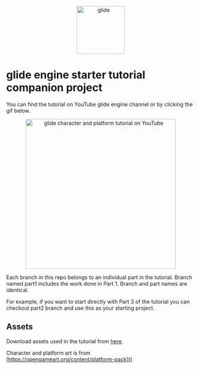 <p align="center">
<img src="https://github.com/cocoatoucher/glideTutorial-characterPlatform/raw/master/Docs/glide_logo_transparent.png" width="128" max-width="80%" alt="glide"/>
</p>

# glide engine starter tutorial companion project

You can find the tutorial on YouTube glide engine channel or by clicking the gif below.

<p align="center">
<a target="_blank" rel="noopener noreferrer" href="https://youtu.be/XW5ysnFs6Z4">
<img src="https://github.com/cocoatoucher/glideTutorial-characterPlatform/raw/master/Docs/trailer.gif" width="400" max-width="80%" alt="glide character and platform tutorial on YouTube">
</a>
</p>

Each branch in this repo belongs to an individual part in the tutorial. Branch named part1 includes the work done in Part 1. Branch and part names are identical.

For example, if you want to start directly with Part 3 of the tutorial you can checkout part2 branch and use this as your starting project.

## Assets
Download assets used in the tutorial from [here](https://github.com/cocoatoucher/glideTutorial-characterPlatform/raw/master/Docs/Assets.zip).

Character and platform art is from [https://opengameart.org/content/platform-pack]()